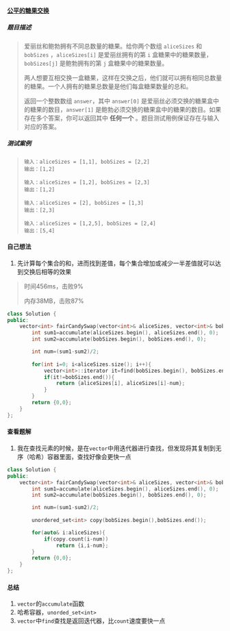 #### [公平的糖果交换](https://leetcode.cn/problems/fair-candy-swap/description/)

##### 题目描述

> 爱丽丝和鲍勃拥有不同总数量的糖果。给你两个数组 `aliceSizes` 和 `bobSizes` ，`aliceSizes[i]` 是爱丽丝拥有的第 `i` 盒糖果中的糖果数量，`bobSizes[j]` 是鲍勃拥有的第 `j` 盒糖果中的糖果数量。
>
> 两人想要互相交换一盒糖果，这样在交换之后，他们就可以拥有相同总数量的糖果。一个人拥有的糖果总数量是他们每盒糖果数量的总和。
>
> 返回一个整数数组 `answer`，其中 `answer[0]` 是爱丽丝必须交换的糖果盒中的糖果的数目，`answer[1]` 是鲍勃必须交换的糖果盒中的糖果的数目。如果存在多个答案，你可以返回其中 **任何一个** 。题目测试用例保证存在与输入对应的答案。

##### 测试案例

> ```
> 输入：aliceSizes = [1,1], bobSizes = [2,2]
> 输出：[1,2]
> ```
>
> ```
> 输入：aliceSizes = [1,2], bobSizes = [2,3]
> 输出：[1,2]
> ```
>
> ```
> 输入：aliceSizes = [2], bobSizes = [1,3]
> 输出：[2,3]
> ```
>
> ```
> 输入：aliceSizes = [1,2,5], bobSizes = [2,4]
> 输出：[5,4]
> ```



#### 自己想法

1. 先计算每个集合的和，进而找到差值，每个集合增加或减少一半差值就可以达到交换后相等的效果

> 时间456ms，击败9%
>
> 内存38MB，击败87%

```c++
class Solution {
public:
    vector<int> fairCandySwap(vector<int>& aliceSizes, vector<int>& bobSizes) {
        int sum1=accumulate(aliceSizes.begin(), aliceSizes.end(), 0);
        int sum2=accumulate(bobSizes.begin(), bobSizes.end(), 0);

        int num=(sum1-sum2)/2;
            
        for(int i=0; i<aliceSizes.size(); i++){
            vector<int>::iterator it=find(bobSizes.begin(), bobSizes.end(), aliceSizes[i]-num);
            if(it!=bobSizes.end()){
                return {aliceSizes[i], aliceSizes[i]-num};
            }
        }
        return {0,0};
    }
};
```



#### 查看题解

1. 我在查找元素的时候，是在`vector`中用迭代器进行查找，但发现将其复制到无序（哈希）容器里面，查找好像会更快一点

```c++
class Solution {
public:
    vector<int> fairCandySwap(vector<int>& aliceSizes, vector<int>& bobSizes) {
        int sum1=accumulate(aliceSizes.begin(), aliceSizes.end(), 0);
        int sum2=accumulate(bobSizes.begin(), bobSizes.end(), 0);

        int num=(sum1-sum2)/2;
            
        unordered_set<int> copy(bobSizes.begin(),bobSizes.end());

        for(auto& i:aliceSizes){
            if(copy.count(i-num))
                return {i,i-num};
        }
        return {0,0};
    }
};
```



#### 总结

1. `vector`的`accumulate`函数
2. 哈希容器，`unorded_set<int>`
3. `vector`中`find`查找是返回迭代器，比`count`速度要快一点